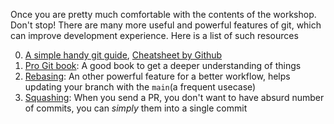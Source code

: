 Once you are pretty much comfortable with the contents of the workshop. Don't stop! There are many more useful and powerful features of git, which can improve development experience.
Here is a list of such resources

0. [A simple handy git guide](https://rogerdudler.github.io/git-guide/), [Cheatsheet by Github](https://education.github.com/git-cheat-sheet-education.pdf)
1. [Pro Git book](https://git-scm.com/book/en/v2): A good book to get a deeper understanding of things
2. [Rebasing](https://youtu.be/f1wnYdLEpgI): An other powerful feature for a better workflow, helps updating your branch with the `main`(a frequent usecase)
3. [Squashing](https://www.internalpointers.com/post/squash-commits-into-one-git): When you send a PR, you don't want to have absurd number of commits, you can *simply* them into a single commit
